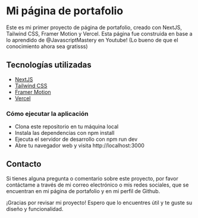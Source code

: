 
# Mi página de portafolio
Este es mi primer proyecto de página de portafolio, creado con NextJS, Tailwind CSS, Framer Motion y Vercel. Esta página fue construida en base a lo aprendido de @JavascriptMastery en Youtube! (Lo bueno de que el conocimiento ahora sea gratisss)

## Tecnologías utilizadas
- [NextJS](https://nextjs.org/)
- [Tailwind CSS](https://tailwindcss.com/)
- [Framer Motion](https://www.framer.com/motion/)
- [Vercel](https://vercel.com/)

### Cómo ejecutar la aplicación
- Clona este repositorio en tu máquina local
- Instala las dependencias con npm install
- Ejecuta el servidor de desarrollo con npm run dev
- Abre tu navegador web y visita http://localhost:3000

## Contacto
Si tienes alguna pregunta o comentario sobre este proyecto, por favor contáctame a través de mi correo electrónico o mis redes sociales, que se encuentran en mi página de portafolio y en mi perfil de Github.

¡Gracias por revisar mi proyecto!
Espero que lo encuentres útil y te guste su diseño y funcionalidad.


